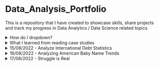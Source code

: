 # Data_Analysis_Portfolio
This is a repository that I have created to showcase skills, share projects and track my progress in Data Analytics / Data Science related topics.
<details>
<summary>How do I dropdown?</summary>
<br>
I have learned how to add drop down in readme.md file LOL!😛😛😏
</details>

<details>
<summary>What I learned from reading case studies</summary>
<br>
Analysing data is time consuming and need effort. Before blindly touching given data set it is really important to understand the problem really well. If x is your problem and you are finding a solution for y then I think we all are wasting time and effort. It is very important to put the effort in the right direction. So here is what I understand from reading a case study of 'yammer'- a communication platform for companies. I got this case study from mode analytics. Found it really helpful.  
</details>

<details>
<summary>15/08/2022 - Analyze International Debt Statistics</summary>
<br>
Today I have done a sql project. I completed 'Analyze International Debt Statistics'. It was a project listed in Data camp which is a very good platform for learning data science and analytics. I have made a jupiter note book. I will update the same in the upcoming days with added insights and summary. In a nutshell the project contained 9 questions, given data put lights on the world debt percentage by each countries. I used mysql work bench for writing queries. Listed the same in a jupyter note book but the story telling part needs much more improvement. I will work on it.
</details>

<details>
<summary>16/08/2022 - Analyzing American Baby Name Trends </summary>
<br>
Today I have done another sql project. Still working on the project. It involve sql table join. I know documentation part of yesterday's project is still there. Worked on it as well little bit of work is pending.I am planning to start separate repo for each project. The queries involved in this project is little bit complex in nature. Hurray I can manage it!! 😏. Tomorrow hopefully I can complete both the project and it's documentation. 
</details>

<details>
<summary>17/08/2022 - Struggle is Real </summary>
<br>
It was a really difficult day for me. Now the time is 2.37 A.M. I was trying to install jupyter notebook by myself in my localhost and connecting the same with sql for my project documentation. The first part went really well. But connecting sql with notebook was a pain in my a**. I struggled a lot. But thanks to me for my dedication finally I made it. But I am sorry I coudn't start documentation as it is almost 3 in the morning. I want a sleep. Almost 7 hours of struggle and reading documentation were required for me to troubleshoot the issue. Between don't use a @ in your SQL password you can thank me later 😆😆. I will upload my notebook file along with it. It is untitled 4. 
Fun fact:1,2,3 were there but I am not going to upload that

Good Morning 😂
</details>
